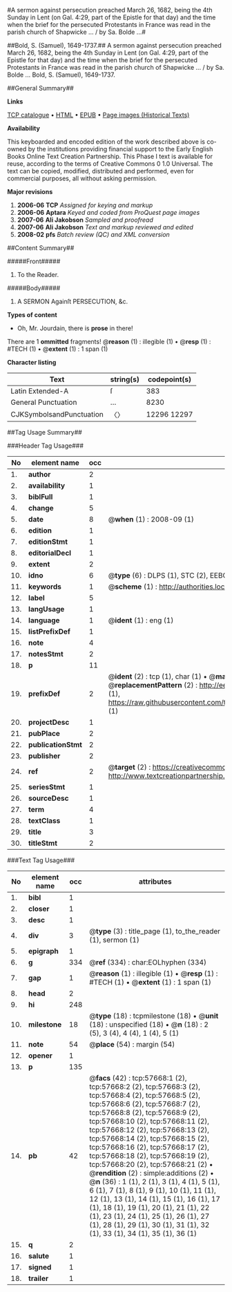 #A sermon against persecution preached March 26, 1682, being the 4th Sunday in Lent (on Gal. 4:29, part of the Epistle for that day) and the time when the brief for the persecuted Protestants in France was read in the parish church of Shapwicke ... / by Sa. Bolde ...#

##Bold, S. (Samuel), 1649-1737.##
A sermon against persecution preached March 26, 1682, being the 4th Sunday in Lent (on Gal. 4:29, part of the Epistle for that day) and the time when the brief for the persecuted Protestants in France was read in the parish church of Shapwicke ... / by Sa. Bolde ...
Bold, S. (Samuel), 1649-1737.

##General Summary##

**Links**

[TCP catalogue](http://www.ota.ox.ac.uk/tcp/)  • 
[HTML](http://tei.it.ox.ac.uk/tcp/Texts-HTML/free/A28/A28594.html)  • 
[EPUB](http://tei.it.ox.ac.uk/tcp/Texts-EPUB/free/A28/A28594.epub) • 
[Page images (Historical Texts)](https://data.historicaltexts.jisc.ac.uk/view?pubId=eebo-12258531e&pageId=eebo-12258531e-57668-1)

**Availability**

This keyboarded and encoded edition of the
	       work described above is co-owned by the institutions
	       providing financial support to the Early English Books
	       Online Text Creation Partnership. This Phase I text is
	       available for reuse, according to the terms of Creative
	       Commons 0 1.0 Universal. The text can be copied,
	       modified, distributed and performed, even for
	       commercial purposes, all without asking permission.

**Major revisions**

1. __2006-06__ __TCP__ *Assigned for keying and markup*
1. __2006-06__ __Aptara__ *Keyed and coded from ProQuest page images*
1. __2007-06__ __Ali Jakobson__ *Sampled and proofread*
1. __2007-06__ __Ali Jakobson__ *Text and markup reviewed and edited*
1. __2008-02__ __pfs__ *Batch review (QC) and XML conversion*

##Content Summary##

#####Front#####

1. To the Reader.

#####Body#####

1. A
SERMON
Againſt
PERSECUTION, &c.

**Types of content**

  * Oh, Mr. Jourdain, there is **prose** in there!

There are 1 **ommitted** fragments! 
 @__reason__ (1) : illegible (1)  •  @__resp__ (1) : #TECH (1)  •  @__extent__ (1) : 1 span (1)

**Character listing**


|Text|string(s)|codepoint(s)|
|---|---|---|
|Latin Extended-A|ſ|383|
|General Punctuation|…|8230|
|CJKSymbolsandPunctuation|〈〉|12296 12297|

##Tag Usage Summary##

###Header Tag Usage###

|No|element name|occ|attributes|
|---|---|---|---|
|1.|__author__|2||
|2.|__availability__|1||
|3.|__biblFull__|1||
|4.|__change__|5||
|5.|__date__|8| @__when__ (1) : 2008-09 (1)|
|6.|__edition__|1||
|7.|__editionStmt__|1||
|8.|__editorialDecl__|1||
|9.|__extent__|2||
|10.|__idno__|6| @__type__ (6) : DLPS (1), STC (2), EEBO-CITATION (1), OCLC (1), VID (1)|
|11.|__keywords__|1| @__scheme__ (1) : http://authorities.loc.gov/ (1)|
|12.|__label__|5||
|13.|__langUsage__|1||
|14.|__language__|1| @__ident__ (1) : eng (1)|
|15.|__listPrefixDef__|1||
|16.|__note__|4||
|17.|__notesStmt__|2||
|18.|__p__|11||
|19.|__prefixDef__|2| @__ident__ (2) : tcp (1), char (1)  •  @__matchPattern__ (2) : ([0-9\-]+):([0-9IVX]+) (1), (.+) (1)  •  @__replacementPattern__ (2) : http://eebo.chadwyck.com/downloadtiff?vid=$1&page=$2 (1), https://raw.githubusercontent.com/textcreationpartnership/Texts/master/tcpchars.xml#$1 (1)|
|20.|__projectDesc__|1||
|21.|__pubPlace__|2||
|22.|__publicationStmt__|2||
|23.|__publisher__|2||
|24.|__ref__|2| @__target__ (2) : https://creativecommons.org/publicdomain/zero/1.0/ (1), http://www.textcreationpartnership.org/docs/. (1)|
|25.|__seriesStmt__|1||
|26.|__sourceDesc__|1||
|27.|__term__|4||
|28.|__textClass__|1||
|29.|__title__|3||
|30.|__titleStmt__|2||


###Text Tag Usage###

|No|element name|occ|attributes|
|---|---|---|---|
|1.|__bibl__|1||
|2.|__closer__|1||
|3.|__desc__|1||
|4.|__div__|3| @__type__ (3) : title_page (1), to_the_reader (1), sermon (1)|
|5.|__epigraph__|1||
|6.|__g__|334| @__ref__ (334) : char:EOLhyphen (334)|
|7.|__gap__|1| @__reason__ (1) : illegible (1)  •  @__resp__ (1) : #TECH (1)  •  @__extent__ (1) : 1 span (1)|
|8.|__head__|2||
|9.|__hi__|248||
|10.|__milestone__|18| @__type__ (18) : tcpmilestone (18)  •  @__unit__ (18) : unspecified (18)  •  @__n__ (18) : 2 (5), 3 (4), 4 (4), 1 (4), 5 (1)|
|11.|__note__|54| @__place__ (54) : margin (54)|
|12.|__opener__|1||
|13.|__p__|135||
|14.|__pb__|42| @__facs__ (42) : tcp:57668:1 (2), tcp:57668:2 (2), tcp:57668:3 (2), tcp:57668:4 (2), tcp:57668:5 (2), tcp:57668:6 (2), tcp:57668:7 (2), tcp:57668:8 (2), tcp:57668:9 (2), tcp:57668:10 (2), tcp:57668:11 (2), tcp:57668:12 (2), tcp:57668:13 (2), tcp:57668:14 (2), tcp:57668:15 (2), tcp:57668:16 (2), tcp:57668:17 (2), tcp:57668:18 (2), tcp:57668:19 (2), tcp:57668:20 (2), tcp:57668:21 (2)  •  @__rendition__ (2) : simple:additions (2)  •  @__n__ (36) : 1 (1), 2 (1), 3 (1), 4 (1), 5 (1), 6 (1), 7 (1), 8 (1), 9 (1), 10 (1), 11 (1), 12 (1), 13 (1), 14 (1), 15 (1), 16 (1), 17 (1), 18 (1), 19 (1), 20 (1), 21 (1), 22 (1), 23 (1), 24 (1), 25 (1), 26 (1), 27 (1), 28 (1), 29 (1), 30 (1), 31 (1), 32 (1), 33 (1), 34 (1), 35 (1), 36 (1)|
|15.|__q__|2||
|16.|__salute__|1||
|17.|__signed__|1||
|18.|__trailer__|1||
